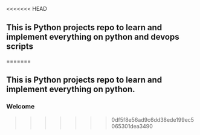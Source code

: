 <<<<<<< HEAD
## This is Python projects repo to learn and implement everything on python and devops scripts
=======
## This is Python projects repo to learn and implement everything on python.

### Welcome
>>>>>>> 0df5f8e56ad9c6dd38ede199ec5065301dea3490
